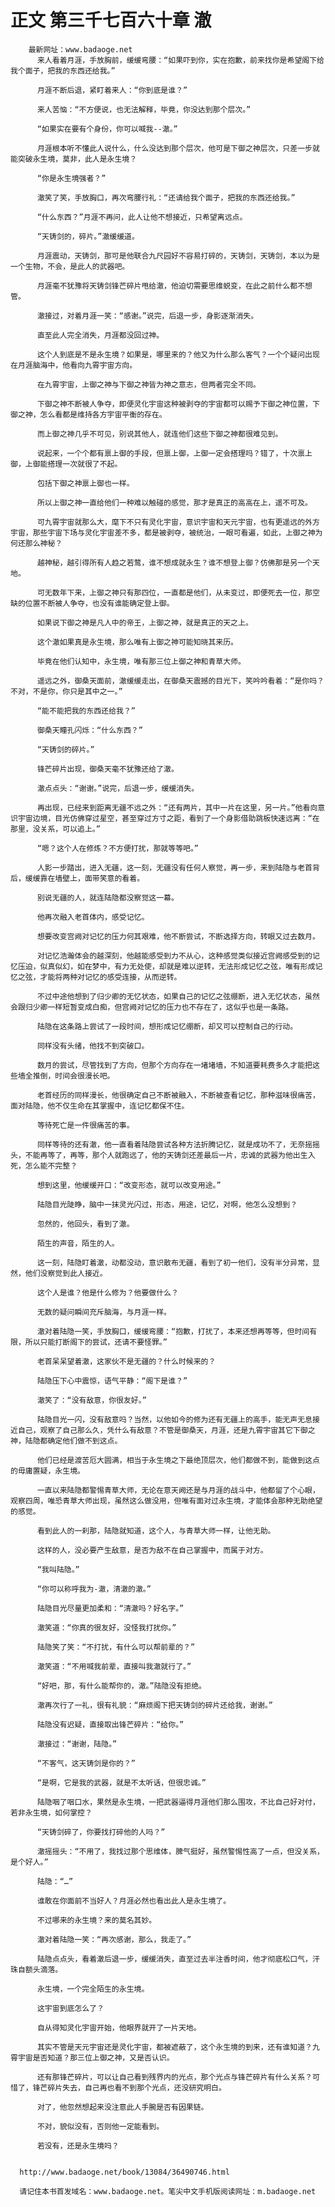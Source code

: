 # 正文 第三千七百六十章 澈
        最新网址：www.badaoge.net
          来人看着月涯，手放胸前，缓缓弯腰：“如果吓到你，实在抱歉，前来找你是希望阁下给我个面子，把我的东西还给我。”
      
          月涯不断后退，紧盯着来人：“你到底是谁？”
      
          来人苦恼：“不方便说，也无法解释，毕竟，你没达到那个层次。”
      
          “如果实在要有个身份，你可以喊我--澈。”
      
          月涯根本听不懂此人说什么，什么没达到那个层次，他可是下御之神层次，只差一步就能突破永生境，莫非，此人是永生境？
      
          “你是永生境强者？”
      
          澈笑了笑，手放胸口，再次弯腰行礼：“还请给我个面子，把我的东西还给我。”
      
          “什么东西？”月涯不再问，此人让他不想接近，只希望离远点。
      
          “天铸剑的，碎片。”澈缓缓道。
      
          月涯震动，天铸剑，那可是他联合九尺园好不容易打碎的，天铸剑，天铸剑，本以为是一个生物，不会，是此人的武器吧。
      
          月涯毫不犹豫将天铸剑锋芒碎片甩给澈，他迫切需要思维蜕变，在此之前什么都不想管。
      
          澈接过，对着月涯一笑：“感谢。”说完，后退一步，身影逐渐消失。
      
          直至此人完全消失，月涯都没回过神。
      
          这个人到底是不是永生境？如果是，哪里来的？他又为什么那么客气？一个个疑问出现在月涯脑海中，他看向九霄宇宙方向。
      
          在九霄宇宙，上御之神与下御之神皆为神之意志，但两者完全不同。
      
          下御之神不断被人争夺，即便灵化宇宙这种被剥夺的宇宙都可以赐予下御之神位置，下御之神，怎么看都是维持各方宇宙平衡的存在。
      
          而上御之神几乎不可见，别说其他人，就连他们这些下御之神都很难见到。
      
          说起来，一个个都有禀上御的手段，但禀上御，上御一定会搭理吗？错了，十次禀上御，上御能搭理一次就很了不起。
      
          包括下御之神禀上御也一样。
      
          所以上御之神一直给他们一种难以触碰的感觉，那才是真正的高高在上，遥不可及。
      
          可九霄宇宙就那么大，麾下不只有灵化宇宙，意识宇宙和天元宇宙，也有更遥远的外方宇宙，那些宇宙下场与灵化宇宙差不多，都是被剥夺，被统治，一眼可看遍，如此，上御之神为何还那么神秘？
      
          越神秘，越引得所有人趋之若鹜，谁不想成就永生？谁不想登上御？仿佛那是另一个天地。
      
          可无数年下来，上御之神只有那四位，一直都是他们，从未变过，即便死去一位，那空缺的位置不断被人争夺，也没有谁能确定登上御。
      
          如果说下御之神是凡人中的帝王，上御之神，就是真正的天之上。
      
          这个澈如果真是永生境，那么唯有上御之神可能知晓其来历。
      
          毕竟在他们认知中，永生境，唯有那三位上御之神和青草大师。
      
          遥远之外，御桑天面前，澈缓缓走出，在御桑天震撼的目光下，笑吟吟看着：“是你吗？不对，不是你，你只是其中之一。”
      
          “能不能把我的东西还给我？”
      
          御桑天瞳孔闪烁：“什么东西？”
      
          “天铸剑的碎片。”
      
          锋芒碎片出现，御桑天毫不犹豫还给了澈。
      
          澈点点头：“谢谢。”说完，后退一步，缓缓消失。
      
          再出现，已经来到距离无疆不远之外：“还有两片，其中一片在这里，另一片。”他看向意识宇宙边境，目光仿佛穿过星空，甚至穿过方寸之距，看到了一个身影借助跳板快速远离：“在那里，没关系，可以追上。”
      
          “嗯？这个人在修炼？不方便打扰，那就等等吧。”
      
          人影一步踏出，进入无疆，这一刻，无疆没有任何人察觉，再一步，来到陆隐与老首背后，缓缓靠在墙壁上，面带笑意的看着。
      
          别说无疆的人，就连陆隐都没察觉这一幕。
      
          他再次融入老首体内，感受记忆。
      
          想要改变宫阙对记忆的压力何其艰难，他不断尝试，不断选择方向，转眼又过去数月。
      
          对记忆浩瀚体会的越深刻，他越能感受到力不从心，这种感觉类似接近宫阙感受到的记忆压迫，似真似幻，如在梦中，有力无处使，却就是难以逆转，无法形成记忆之弦，唯有形成记忆之弦，才能将两种对记忆的感受连接，从而逆转。
      
          不过中途他想到了归少卿的无忆状态，如果自己的记忆之弦绷断，进入无忆状态，虽然会跟归少卿一样短暂变成白痴，但宫阙对记忆的压力也不存在了，这似乎也是一条路。
      
          陆隐在这条路上尝试了一段时间，想形成记忆绷断，却又可以控制自己的行动。
      
          同样没有头绪，他找不到突破口。
      
          数月的尝试，尽管找到了方向，但那个方向存在一堵堵墙，不知道要耗费多久才能把这些墙全推倒，时间会很漫长吧。
      
          老首经历的同样漫长，他很确定自己不断被融入，不断被查看记忆，那种滋味很痛苦，面对陆隐，他不仅生命在其掌握中，连记忆都保不住。
      
          等待死亡是一件很痛苦的事。
      
          同样等待的还有澈，他一直看着陆隐尝试各种方法折腾记忆，就是成功不了，无奈摇摇头，不能再等了，再等，那个人就跑远了，他的天铸剑还差最后一片，忠诚的武器为他出生入死，怎么能不完整？
      
          想到这里，他缓缓开口：“改变形态，就可以改变用途。”
      
          陆隐目光陡睁，脑中一抹灵光闪过，形态，用途，记忆，对啊，他怎么没想到？
      
          忽然的，他回头，看到了澈。
      
          陌生的声音，陌生的人。
      
          这一刻，陆隐盯着澈，动都没动，意识散布无疆，看到了初一他们，没有半分异常，显然，他们没察觉到此人接近。
      
          这个人是谁？他是什么修为？他要做什么？
      
          无数的疑问瞬间充斥脑海，与月涯一样。
      
          澈对着陆隐一笑，手放胸口，缓缓弯腰：“抱歉，打扰了，本来还想再等等，但时间有限，所以只能打断阁下的尝试，还请不要怪罪。”
      
          老首呆呆望着澈，这家伙不是无疆的？什么时候来的？
      
          陆隐压下心中震惊，语气平静：“阁下是谁？”
      
          澈笑了：“没有敌意，你很友好。”
      
          陆隐目光一闪，没有敌意吗？当然，以他如今的修为还有无疆上的高手，能无声无息接近自己，观察了自己那么久，凭什么有敌意？不管是御桑天，月涯，还是九霄宇宙其它下御之神，陆隐都确定他们做不到这点。
      
          他们已经是渡苦厄大圆满，相当于永生境之下最绝顶层次，他们都做不到，能做到这点的毋庸置疑，永生境。
      
          一直以来陆隐都警惕青草大师，无论在意天阙还是与月涯的战斗中，他都留了个心眼，观察四周，唯恐青草大师出现，虽然这么做没用，但唯有面对过永生境，才能体会那种无助绝望的感觉。
      
          看到此人的一刹那，陆隐就知道，这个人，与青草大师一样，让他无助。
      
          这样的人，没必要产生敌意，是否为敌不在自己掌握中，而属于对方。
      
          “我叫陆隐。”
      
          “你可以称呼我为-澈，清澈的澈。”
      
          陆隐目光尽量更加柔和：“清澈吗？好名字。”
      
          澈笑道：“你真的很友好，没怪我打扰你。”
      
          陆隐笑了笑：“不打扰，有什么可以帮前辈的？”
      
          澈笑道：“不用喊我前辈，直接叫我澈就行了。”
      
          “好吧，那，有什么能帮你的，澈。”陆隐没有拒绝。
      
          澈再次行了一礼，很有礼貌：“麻烦阁下把天铸剑的碎片还给我，谢谢。”
      
          陆隐没有迟疑，直接取出锋芒碎片：“给你。”
      
          澈接过：“谢谢，陆隐。”
      
          “不客气，这天铸剑是你的？”
      
          “是啊，它是我的武器，就是不太听话，但很忠诚。”
      
          陆隐咽了咽口水，果然是永生境，一把武器逼得月涯他们那么围攻，不比自己好对付，若非永生境，如何掌控？
      
          “天铸剑碎了，你要找打碎他的人吗？”
      
          澈摇摇头：“不用了，我找过那个思维体，脾气挺好，虽然警惕性高了一点，但没关系，是个好人。”
      
          陆隐：“…”
      
          谁敢在你面前不当好人？月涯必然也看出此人是永生境了。
      
          不过哪来的永生境？来的莫名其妙。
      
          澈对着陆隐一笑：“再次感谢，那么，我走了。”
      
          陆隐点点头，看着澈后退一步，缓缓消失，直至过去半注香时间，他才彻底松口气，汗珠自额头滴落。
      
          永生境，一个完全陌生的永生境。
      
          这宇宙到底怎么了？
      
          自从得知灵化宇宙开始，他眼界就开了一片天地。
      
          其实不管是天元宇宙还是灵化宇宙，都被遮蔽了，这个永生境的到来，还有谁知道？九霄宇宙是否知道？那三位上御之神，又是否认识。
      
          还有那锋芒碎片，可以让自己看到残界内的光点，那个光点与锋芒碎片有什么关系？可惜了，锋芒碎片失去，自己再也看不到那个光点，还没研究明白。
      
          对了，他忽然想起来没注意此人手腕是否有因果链。
      
          不对，貌似没有，否则他一定能看到。
      
          若没有，还是永生境吗？
      
      
      http://www.badaoge.net/book/13084/36490746.html
      
      请记住本书首发域名：www.badaoge.net。笔尖中文手机版阅读网址：m.badaoge.net